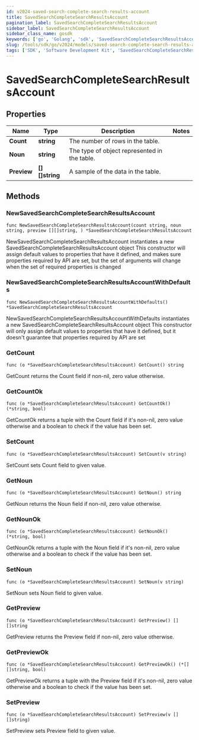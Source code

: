 ```yaml
---
id: v2024-saved-search-complete-search-results-account
title: SavedSearchCompleteSearchResultsAccount
pagination_label: SavedSearchCompleteSearchResultsAccount
sidebar_label: SavedSearchCompleteSearchResultsAccount
sidebar_class_name: gosdk
keywords: ['go', 'Golang', 'sdk', 'SavedSearchCompleteSearchResultsAccount', 'V2024SavedSearchCompleteSearchResultsAccount'] 
slug: /tools/sdk/go/v2024/models/saved-search-complete-search-results-account
tags: ['SDK', 'Software Development Kit', 'SavedSearchCompleteSearchResultsAccount', 'V2024SavedSearchCompleteSearchResultsAccount']
---
```


# SavedSearchCompleteSearchResultsAccount

## Properties

Name | Type | Description | Notes
------------ | ------------- | ------------- | -------------
**Count** | **string** | The number of rows in the table. | 
**Noun** | **string** | The type of object represented in the table. | 
**Preview** | **[][]string** | A sample of the data in the table. | 

## Methods

### NewSavedSearchCompleteSearchResultsAccount

`func NewSavedSearchCompleteSearchResultsAccount(count string, noun string, preview [][]string, ) *SavedSearchCompleteSearchResultsAccount`

NewSavedSearchCompleteSearchResultsAccount instantiates a new SavedSearchCompleteSearchResultsAccount object
This constructor will assign default values to properties that have it defined,
and makes sure properties required by API are set, but the set of arguments
will change when the set of required properties is changed

### NewSavedSearchCompleteSearchResultsAccountWithDefaults

`func NewSavedSearchCompleteSearchResultsAccountWithDefaults() *SavedSearchCompleteSearchResultsAccount`

NewSavedSearchCompleteSearchResultsAccountWithDefaults instantiates a new SavedSearchCompleteSearchResultsAccount object
This constructor will only assign default values to properties that have it defined,
but it doesn't guarantee that properties required by API are set

### GetCount

`func (o *SavedSearchCompleteSearchResultsAccount) GetCount() string`

GetCount returns the Count field if non-nil, zero value otherwise.

### GetCountOk

`func (o *SavedSearchCompleteSearchResultsAccount) GetCountOk() (*string, bool)`

GetCountOk returns a tuple with the Count field if it's non-nil, zero value otherwise
and a boolean to check if the value has been set.

### SetCount

`func (o *SavedSearchCompleteSearchResultsAccount) SetCount(v string)`

SetCount sets Count field to given value.


### GetNoun

`func (o *SavedSearchCompleteSearchResultsAccount) GetNoun() string`

GetNoun returns the Noun field if non-nil, zero value otherwise.

### GetNounOk

`func (o *SavedSearchCompleteSearchResultsAccount) GetNounOk() (*string, bool)`

GetNounOk returns a tuple with the Noun field if it's non-nil, zero value otherwise
and a boolean to check if the value has been set.

### SetNoun

`func (o *SavedSearchCompleteSearchResultsAccount) SetNoun(v string)`

SetNoun sets Noun field to given value.


### GetPreview

`func (o *SavedSearchCompleteSearchResultsAccount) GetPreview() [][]string`

GetPreview returns the Preview field if non-nil, zero value otherwise.

### GetPreviewOk

`func (o *SavedSearchCompleteSearchResultsAccount) GetPreviewOk() (*[][]string, bool)`

GetPreviewOk returns a tuple with the Preview field if it's non-nil, zero value otherwise
and a boolean to check if the value has been set.

### SetPreview

`func (o *SavedSearchCompleteSearchResultsAccount) SetPreview(v [][]string)`

SetPreview sets Preview field to given value.



